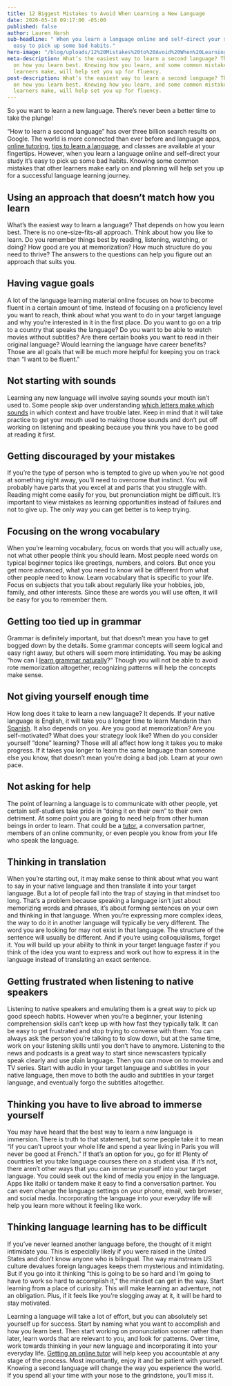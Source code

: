 ```yaml
---
title: 12 Biggest Mistakes to Avoid When Learning a New Language
date: 2020-05-18 09:17:00 -05:00
published: false
author: Lauren Harsh
sub-headline: " When you learn a language online and self-direct your study, it’s
  easy to pick up some bad habits."
hero-image: "/blog/uploads/12%20Mistakes%20to%20Avoid%20When%20Learning%20a%20New%20Language.png"
meta-description: What’s the easiest way to learn a second language? That depends
  on how you learn best. Knowing how you learn, and some common mistakes that other
  learners make, will help set you up for fluency.
post-description: What’s the easiest way to learn a second language? That depends
  on how you learn best. Knowing how you learn, and some common mistakes that other
  learners make, will help set you up for fluency.
---
```


So you want to learn a new language. There’s never been a better time to take the plunge!

“How to learn a second language” has over three billion search results on Google. The world is more connected than ever before and language apps, [online tutoring](https://www.wyzant.com/blog/online-learning-tool-video/), [tips to learn a language](https://www.wyzant.com/blog/how-to-learn-french/), and classes are available at your fingertips. However, when you learn a language online and self-direct your study it’s easy to pick up some bad habits. Knowing some common mistakes that other learners make early on and planning will help set you up for a successful language learning journey. 

## Using an approach that doesn’t match how you learn 

What’s the easiest way to learn a language? That depends on how you learn best. There is no one-size-fits-all approach. Think about how you like to learn. Do you remember things best by reading, listening, watching, or doing? How good are you at memorization? How much structure do you need to thrive? The answers to the questions can help you figure out an approach that suits you. 

## Having vague goals

A lot of the language learning material online focuses on how to become fluent in a certain amount of time. Instead of focusing on a proficiency level you want to reach, think about what you want to do in your target language and why you’re interested in it in the first place. Do you want to go on a trip to a country that speaks the language? Do you want to be able to watch movies without subtitles? Are there certain books you want to read in their original language? Would learning the language have career benefits? Those are all goals that will be much more helpful for keeping you on track than “I want to be fluent.” 

## Not starting with sounds

Learning any new language will involve saying sounds your mouth isn’t used to. Some people skip over understanding [which letters make which sounds](https://www.wyzant.com/blog/french-pronunciation/) in which context and have trouble later. Keep in mind that it will take practice to get your mouth used to making those sounds and don’t put off working on listening and speaking because you think you have to be good at reading it first. 

## Getting discouraged by your mistakes

If you’re the type of person who is tempted to give up when you’re not good at something right away, you’ll need to overcome that instinct. You will probably have parts that you excel at and parts that you struggle with. Reading might come easily for you, but pronunciation might be difficult. It’s important to view mistakes as learning opportunities instead of failures and not to give up. The only way you can get better is to keep trying. 

## Focusing on the wrong vocabulary

When you’re learning vocabulary, focus on words that you will actually use, not what other people think you should learn. Most people need words on typical beginner topics like greetings, numbers, and colors. But once you get more advanced, what you need to know will be different from what other people need to know. Learn vocabulary that is specific to your life. Focus on subjects that you talk about regularly like your hobbies, job, family, and other interests. Since these are words you will use often, it will be easy for you to remember them. 

## Getting too tied up in grammar

Grammar is definitely important, but that doesn’t mean you have to get bogged down by the details. Some grammar concepts will seem logical and easy right away, but others will seem more intimidating. You may be asking “how can I [learn grammar naturally](https://www.wyzant.com/blog/french-grammar-basics/)?” Though you will not be able to avoid rote memorization altogether, recognizing patterns will help the concepts make sense. 

## Not giving yourself enough time

How long does it take to learn a new language? It depends. If your native language is English, it will take you a longer time to learn Mandarin than [Spanish](https://www.wyzant.com/blog/online-spanish-lessons/). It also depends on you. Are you good at memorization? Are you self-motivated? What does your strategy look like? When do you consider yourself “done” learning? Those will all affect how long it takes you to make progress. If it takes you longer to learn the same language than someone else you know, that doesn’t mean you’re doing a bad job. Learn at your own pace. 

## Not asking for help

The point of learning a language is to communicate with other people, yet certain self-studiers take pride in “doing it on their own” to their own detriment. At some point you are going to need help from other human beings in order to learn. That could be a [tutor](https://www.wyzant.com/French_tutors.aspx), a conversation partner, members of an online community, or even people you know from your life who speak the language. 

## Thinking in translation 

When you’re starting out, it may make sense to think about what you want to say in your native language and then translate it into your target language. But a lot of people fall into the trap of staying in that mindset too long. That’s a problem because speaking a language isn’t just about memorizing words and phrases, it’s about forming sentences on your own and thinking in that language. When you’re expressing more complex ideas, the way to do it in another language will typically be very different. The word you are looking for may not exist in that language. The structure of the sentence will usually be different. And if you’re using colloquialisms, forget it. You will build up your ability to think in your target language faster if you think of the idea you want to express and work out how to express it in the language instead of translating an exact sentence.  

## Getting frustrated when listening to native speakers

Listening to native speakers and emulating them is a great way to pick up good speech habits. However when you’re a beginner, your listening comprehension skills can’t keep up with how fast they typically talk. It can be easy to get frustrated and stop trying to converse with them. You can always ask the person you’re talking to to slow down, but at the same time, work on your listening skills until you don’t have to anymore. Listening to the news and podcasts is a great way to start since newscasters typically speak clearly and use plain language. Then you can move on to movies and TV series. Start with audio in your target language and subtitles in your native language, then move to both the audio and subtitles in your target language, and eventually forgo the subtitles altogether. 

## Thinking you have to live abroad to immerse yourself

You may have heard that the best way to learn a new language is immersion. There is truth to that statement, but some people take it to mean “if you can’t uproot your whole life and spend a year living in Paris you will never be good at French.” If that’s an option for you, go for it! Plenty of countries let you take language courses there on a student visa. If it’s not, there aren’t other ways that you can immerse yourself into your target language. You could seek out the kind of media you enjoy in the language. Apps like italki or tandem make it easy to find a conversation partner. You can even change the language settings on your phone, email, web browser, and social media. Incorporating the language into your everyday life will help you learn more without it feeling like work. 

## Thinking language learning has to be difficult

If you’ve never learned another language before, the thought of it might intimidate you. This is especially likely if you were raised in the United States and don’t know anyone who is bilingual. The way mainstream US culture devalues foreign languages keeps them mysterious and intimidating. But if you go into it thinking “this is going to be so hard and I’m going to have to work so hard to accomplish it,” the mindset can get in the way. Start learning from a place of curiosity. This will make learning an adventure, not an obligation. Plus, if it feels like you’re slogging away at it, it will be hard to stay motivated. 

Learning a language will take a lot of effort, but you can absolutely set yourself up for success. Start by naming what you want to accomplish and how you learn best. Then start working on pronunciation sooner rather than later, learn words that are relevant to you, and look for patterns. Over time, work towards thinking in your new language and incorporating it into your everyday life. [Getting an online tutor](https://www.wyzant.com/Spanish_tutors.aspx) will help keep you accountable at any stage of the process. Most importantly, enjoy it and be patient with yourself. Knowing a second language will change the way you experience the world. If you spend all your time with your nose to the grindstone, you’ll miss it.

